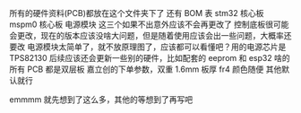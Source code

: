 所有的硬件资料(PCB)都放在这个文件夹下了 还有 BOM 表
stm32 核心板 mspm0 核心板 电源模块 这三个如果不出意外应该不会再更改了
控制底板很可能会更改，现在的版本应该没啥大问题，但是随着使用应该会出一些问题，大概率还要改
电源模块太简单了，就不放原理图了，应该都可以看懂吧？用的电源芯片是 TPS82130
后续应该还会更新一些别的硬件，比如配套的 eeprom 和 esp32 啥的
所有 PCB 都是双层板
嘉立创的下单参数，双重 1.6mm 板厚 fr4 颜色随便 其他默认就行

emmmm 就先想到了这么多，其他的等想到了再写吧
